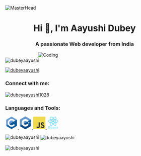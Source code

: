![MasterHead](https://i.pinimg.com/originals/1b/3c/58/1b3c5821c4ef798f196b30cc3eb46ac2.gif)

<h1 align="center">Hi 👋, I'm Aayushi Dubey</h1>
<h3 align="center">A passionate Web developer from India</h3>

<img align="right" alt="Coding" width="400" src="https://i.pinimg.com/736x/2d/7b/f4/2d7bf4346e8634ce86d8e3c0ff844725.jpg">

<p align="left">
  <img src="https://komarev.com/ghpvc/?username=dubeyaayushi&label=Profile%20views&color=0e75b6&style=flat" alt="dubeyaayushi" />
</p>

<p align="left">
  <a href="https://github.com/ryo-ma/github-profile-trophy">
    <img src="https://github-profile-trophy.vercel.app/?username=dubeyaayushi" alt="dubeyaayushi" />
  </a>
</p>

<h3 align="left">Connect with me:</h3>
<p align="left">
  <a href="https://www.leetcode.com/dubeyaayushi1028" target="blank">
    <img align="center" src="https://raw.githubusercontent.com/rahuldkjain/github-profile-readme-generator/master/src/images/icons/Social/leet-code.svg" alt="dubeyaayushi1028" height="30" width="40" />
  </a>
</p>

<h3 align="left">Languages and Tools:</h3>
<p align="left">
  <a href="https://www.cprogramming.com/" target="_blank" rel="noreferrer">
    <img src="https://raw.githubusercontent.com/devicons/devicon/master/icons/c/c-original.svg" alt="c" width="40" height="40" />
  </a>
  <a href="https://www.w3schools.com/cpp/" target="_blank" rel="noreferrer">
    <img src="https://raw.githubusercontent.com/devicons/devicon/master/icons/cplusplus/cplusplus-original.svg" alt="cplusplus" width="40" height="40" />
  </a>
  <a href="https://developer.mozilla.org/en-US/docs/Web/JavaScript" target="_blank" rel="noreferrer">
    <img src="https://raw.githubusercontent.com/devicons/devicon/master/icons/javascript/javascript-original.svg" alt="javascript" width="40" height="40" />
  </a>
  <a href="https://reactjs.org/" target="_blank" rel="noreferrer">
    <img src="https://raw.githubusercontent.com/devicons/devicon/master/icons/react/react-original-wordmark.svg" alt="react" width="40" height="40" />
  </a>
</p>

<p><img align="left" src="https://github-readme-stats.vercel.app/api/top-langs?username=dubeyaayushi&show_icons=true&locale=en&layout=compact" alt="dubeyaayushi" /></p>

<p>&nbsp;<img align="center" src="https://github-readme-stats.vercel.app/api?username=dubeyaayushi&show_icons=true&locale=en" alt="dubeyaayushi" /></p>

<p><img align="center" src="https://github-readme-streak-stats.herokuapp.com/?user=dubeyaayushi&" alt="dubeyaayushi" /></p>
